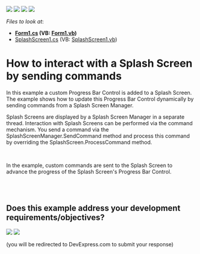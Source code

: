 <!-- default badges list -->
![](https://img.shields.io/endpoint?url=https://codecentral.devexpress.com/api/v1/VersionRange/128621464/11.2.5%2B)
[![](https://img.shields.io/badge/Open_in_DevExpress_Support_Center-FF7200?style=flat-square&logo=DevExpress&logoColor=white)](https://supportcenter.devexpress.com/ticket/details/E3576)
[![](https://img.shields.io/badge/📖_How_to_use_DevExpress_Examples-e9f6fc?style=flat-square)](https://docs.devexpress.com/GeneralInformation/403183)
[![](https://img.shields.io/badge/💬_Leave_Feedback-feecdd?style=flat-square)](#does-this-example-address-your-development-requirementsobjectives)
<!-- default badges end -->
<!-- default file list -->
*Files to look at*:

* **[Form1.cs](./CS/Form1.cs) (VB: [Form1.vb](./VB/Form1.vb))**
* [SplashScreen1.cs](./CS/SplashScreen1.cs) (VB: [SplashScreen1.vb](./VB/SplashScreen1.vb))
<!-- default file list end -->
# How to interact with a Splash Screen by sending commands


<p>In this example a custom Progress Bar Control is added to a Splash Screen. The example shows how to update this Progress Bar Control dynamically by sending commands from a Splash Screen Manager.</p><p>Splash Screens are displayed by a Splash Screen Manager in a separate thread. Interaction with Splash Screens can be performed via the command mechanism. You send a command via the SplashScreenManager.SendCommand method and process this command by overriding the SplashScreen.ProcessCommand method.</p><br />
<p>In the example, custom commands are sent to the Splash Screen to advance the progress of the Splash Screen's Progress Bar Control.</p><br />


<br/>


<!-- feedback -->
## Does this example address your development requirements/objectives?

[<img src="https://www.devexpress.com/support/examples/i/yes-button.svg"/>](https://www.devexpress.com/support/examples/survey.xml?utm_source=github&utm_campaign=winforms-splash-screen-send-commands&~~~was_helpful=yes) [<img src="https://www.devexpress.com/support/examples/i/no-button.svg"/>](https://www.devexpress.com/support/examples/survey.xml?utm_source=github&utm_campaign=winforms-splash-screen-send-commands&~~~was_helpful=no)

(you will be redirected to DevExpress.com to submit your response)
<!-- feedback end -->
